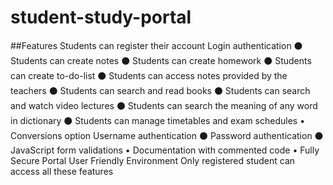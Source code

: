 # student-study-portal
##Features
Students can register their account Login authentication
⚫ Students can create notes
⚫ Students can create homework
⚫ Students can create to-do-list
⚫ Students can access notes provided by the teachers
⚫ Students can search and read books
⚫ Students can search and watch video lectures
⚫ Students can search the meaning of any word in dictionary
⚫ Students can manage timetables and exam schedules
• Conversions option
Username authentication
⚫ Password authentication
⚫ JavaScript form validations
• Documentation with commented code
•
Fully Secure Portal
User Friendly Environment
Only registered student can access all these features
